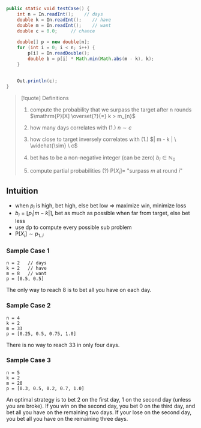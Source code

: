 
```java
public static void testCase() {
	int n = In.readInt();    // days
	double k = In.readInt();    // have
	double m = In.readInt();    // want
	double c = 0.0;		// chance
	
	double[] p = new double[n];
	for (int i = 0; i < n; i++) {
		p[i] = In.readDouble();
		double b = p[i] * Math.min(Math.abs(m - k), k);
	}
	
	
	Out.println(c);
}
```


>[!quote] Definitions
>1. compute the probability that we surpass the target after n rounds
>$\mathrm{P}[X] \overset{?}{=} k > m_{n}$
>
>2. how many days correlates with (1.)
>$n \sim c$
>
>3. how close to target inversely correlates with (1.)
>$| m - k | \ \widehat{\sim} \ c$
>
>4. bet has to be a non-negative integer (can be zero)
>$b_{i} \in \mathbb N_{0}$
>
>5. compute partial probabilities (?)
>$\mathrm{P}[X_{i}] =$ "surpass $m$ at round $i$"


## Intuition
- when $p_{i}$ is high, bet high, else bet low \=> maximize win, minimize loss
- $b_{i} = \lfloor p_{i} |m-k| \rceil$, bet as much as possible when far from target, else bet less
- use dp to compute every possible sub problem
- $\mathrm{P}[X_{i}] \sim p_{1..i}$ 


### Sample Case 1
```
n = 2	// days
k = 2	// have
m = 8	// want
p = [0.5, 0.5]
```
The only way to reach 8 is to bet all you have on each day.

### Sample Case 2
```
n = 4
k = 2
m = 33
p = [0.25, 0.5, 0.75, 1.0]
```
There is no way to reach 33 in only four days.

### Sample Case 3
```
n = 5
k = 2
m = 20
p = [0.3, 0.5, 0.2, 0.7, 1.0]
```
An optimal strategy is to bet 2 on the first day, 1 on the second day (unless you are broke). If you win on the second day, you bet 0 on the third day, and bet all you have on the remaining two days. If your lose on the second day, you bet all you have on the remaining three days.




